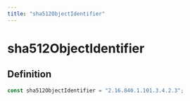 ```yaml
---
title: "sha512ObjectIdentifier"
---
```


# sha512ObjectIdentifier

## Definition

```ts
const sha512ObjectIdentifier = "2.16.840.1.101.3.4.2.3";
```
